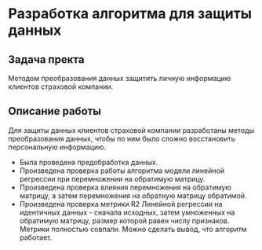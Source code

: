 # Разработка алгоритма для защиты данных

## Задача пректа
Методом преобразования данных защитить личную информацию клиентов страховой компании.

## Описание работы
Для защиты данных клиентов страховой компании разработаны методы преобразования данных, чтобы по ним было сложно восстановить персональную информацию. 
- Была проведена предобработка данных. 
- Произведена проверка работы алгоритма модели линейной регрессии при перемножении на обратимую матрицу. 
- Произведена проверка влияния перемножения на обратимую матрицу, а затем перемножения на обратную матрицу обратимой. 
- Произведена проверка метрики R2 Линейной регрессии на идентичных данных - сначала исходных, затем умноженных на обратимую матрицу, размер которой равен числу признаков. 
Метрики полностью совпали. Можно сделать вывод, что алгоритм работает.
